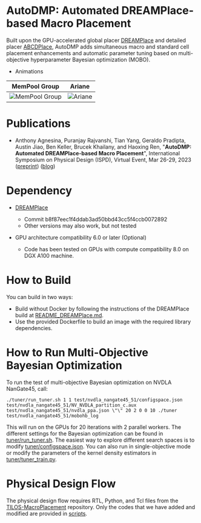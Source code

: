 # AutoDMP: Automated DREAMPlace-based Macro Placement

Built upon the GPU-accelerated global placer [DREAMPlace](https://doi.org/10.1109/TCAD.2020.3003843) and detailed placer [ABCDPlace](https://doi.org/10.1109/TCAD.2020.2971531),
AutoDMP adds simultaneous macro and standard cell placement enhancements and automatic parameter tuning based on multi-objective hyperparameter Bayesian optimization (MOBO).

* Animations

| MemPool Group | Ariane |
| -------- | ----------- |
| ![MemPool Group](images/mempool.gif) | ![Ariane](images/ariane.gif) |

# Publications

* Anthony Agnesina, Puranjay Rajvanshi, Tian Yang, Geraldo Pradipta, Austin Jiao, Ben Keller, Brucek Khailany, and Haoxing Ren, 
  "**AutoDMP: Automated DREAMPlace-based Macro Placement**", 
  International Symposium on Physical Design (ISPD), Virtual Event, Mar 26-29, 2023 ([preprint](https://research.nvidia.com/publication/2023-03_autodmp-automated-dreamplace-based-macro-placement)) ([blog](https://developer.nvidia.com/blog/autodmp-optimizes-macro-placement-for-chip-design-with-ai-and-gpus/))

# Dependency 

- [DREAMPlace](https://github.com/limbo018/DREAMPlace)
    - Commit b8f87eec1f4ddab3ad50bbd43cc5f4ccb0072892 
    - Other versions may also work, but not tested

- GPU architecture compatibility 6.0 or later (Optional)
    - Code has been tested on GPUs with compute compatibility 8.0 on DGX A100 machine. 

# How to Build 

You can build in two ways:
- Build without Docker by following the instructions of the DREAMPlace build at [README_DREAMPlace.md](README_DREAMPlace.md).
- Use the provided Dockerfile to build an image with the required library dependencies.

# How to Run Multi-Objective Bayesian Optimization

To run the test of multi-objective Bayesian optimization on NVDLA NanGate45, call:
```
./tuner/run_tuner.sh 1 1 test/nvdla_nangate45_51/configspace.json test/nvdla_nangate45_51/NV_NVDLA_partition_c.aux test/nvdla_nangate45_51/nvdla_ppa.json \"\" 20 2 0 0 10 ./tuner test/nvdla_nangate45_51/mobohb_log
```
This will run on the GPUs for 20 iterations with 2 parallel workers. The different settings for the Bayesian optimization can be found in [tuner/run_tuner.sh](tuner/run_tuner.sh). The easiest way to explore different search spaces is to modify [tuner/configspace.json](tuner/configspace.json). You can also run in single-objective mode or modify the parameters of the kernel density estimators in [tuner/tuner_train.py](tuner/tuner_train.py).

# Physical Design Flow

The physical design flow requires RTL, Python, and Tcl files from the [TILOS-MacroPlacement](https://github.com/TILOS-AI-Institute/MacroPlacement) repository. Only the codes that we have added and modified are provided in [scripts](scripts). 
